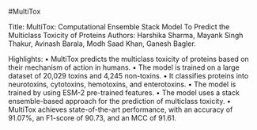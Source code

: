 #MultiTox 

Title: MultiTox: Computational Ensemble Stack Model To Predict the Multiclass Toxicity of Proteins
Authors: Harshika Sharma, Mayank Singh Thakur, Avinash Barala, Modh Saad Khan, Ganesh Bagler. 

Highlights:
•	MultiTox predicts the multiclass toxicity of proteins based on their mechanism of action in humans.
•	The model is trained on a large dataset of 20,029 toxins and 4,245 non-toxins.
•	It classifies proteins into neurotoxins, cytotoxins, hemotoxins, and enterotoxins. 
•	The model is trained by using ESM-2 pre-trained features. 
•	The model uses a stack ensemble-based approach for the prediction of multiclass toxicity. 
•	MultiTox achieves state-of-the-art performance, with an accuracy of 91.07%, an F1-score of 90.73, and an MCC of 91.61. 

